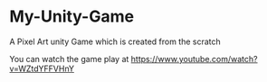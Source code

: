 # My-Unity-Game
A Pixel Art unity Game which is created from the scratch 

You can watch the game play at https://www.youtube.com/watch?v=WZtdYFFVHnY 
